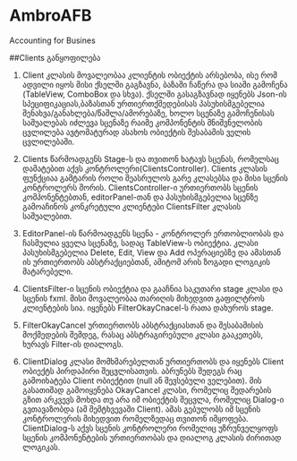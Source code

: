 # AmbroAFB
Accounting for Busines

##Clients განყოფილება

1. Client კლასის მოვალეობაა  კლიენტის ობიექტის  არსებობა, ისე რომ ადვილი იყოს მისი ქსელში გაგზავნა, ბაზაში ჩაწერა და სიაში გამოჩენა
  (TableView, ComboBox და სხვა). ქსელში გასაგზავნად იყენებს Json-ის სპეციფიკაციას,ბაზასთან ურთიერთქმედებისას პასუხისმგებელია შენახვა/განახლება/წაშლა/ამორებაზე, ხოლო
  სცენაზე გამოჩენისას საშუალებას იძლევა სცენაზე რაიმე კომპონენტის მნიშვნელობის ცვლილება ავტომატურად ასახოს ობიექტის შესაბამის ველის ცვლილებაში.
  
2. Clients წარმოადგენს Stage-ს და თვითონ ხატავს სცენას, რომელსაც დამატებით აქვს კონტროლერი(ClientsController). Clients კლასის ფუნქციაა გამტარის როლი შეასრულოს გარე კლასებსა და 
	მისი სცენის კონტროლერს შორის. ClientsController-ი ურთიერთობს სცენის კომპონენტებთან, editorPanel-თან და პასუხისმგებელია სცენზე გამოაჩინოს კონკრეტული კლიენტები ClientsFilter
	კლასის საშუალებით.

3. EditorPanel-ის წარმოადგენს სცენა - კონტროლერ ერთობლიობას და ჩასმულია ყველა სცენაზე, სადაც TableView-ს ობიექტია. კლასი პასუხისმგებელია Delete, Edit, View და Add ოპერაციებზე
	და ამასთან ის ურთიერთობს აბსტრაქციებთან, ამიტომ არის ზოგადი ლოგიკის მატარებელი.
	
4. ClientsFilter-ი სცენის ობიექტია და გააჩნია საკუთარი stage კლასი და სცენის fxml. მისი მოვალეობაა თარიღის მიხედვით გაფილტროს კლიენტების სია. 
	იყენებს FilterOkayCnacel-ს რათა დახუროს stage.

5. FilterOkayCancel ურთიერთობს აბსტრაქციასთან და შესაბამისის მოქმედების შემდეგ, რასაც აბსტრაგირებული კლასი გააკეთებს, ხურავს Filter-ის დიალოგს.

6. ClientDialog კლასი მომხმარებელთან ურთიერთობს და იყენებს Client ობიექტს პირდაპირი შეცვლისათვის. აბრუნებს შედეგს რაც გამოიხატება Client ობიექტით (null ან შევსებული ველებით).
	მის გასათიშად გამოიყენება OkayCancel კლასი, რომელიც შედარების გზით არკვევს მოხდა თუ არა იმ ობიექტის შეცვლა, რომელიც Dialog-ი გვთავაზობდა (ამ შემტხვევაში Client). ამას გებულობს იმ სცენის
	კონტროლერის მიხედვით რომელზედაც თვითონ იმყოფება. ClientDialog-ს აქვს სცენის კონტროლერი რომელიც უზრუნველყოფს სცენის კომპონენტების ურთიერთობას და დიალოგ კლასის ძირითად ლოგიკას.
